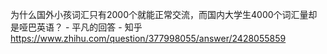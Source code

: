 为什么国外小孩词汇只有2000个就能正常交流，而国内大学生4000个词汇量却是哑巴英语？ - 平凡的回答 - 知乎
https://www.zhihu.com/question/377998055/answer/2428055859
